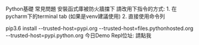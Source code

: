 Python基礎
常見問題
安裝函式庫被防火牆擋下
請改用下指令的方式: 1. 在pycharm下的terminal tab (如果是venv建議使用) 2. 直接使用命令列

pip3.6 install --trusted-host=pypi.org --trusted-host=files.pythonhosted.org --trusted-host=pypi.python.org <package name>
今日Demo
Repl位址: 請點我
